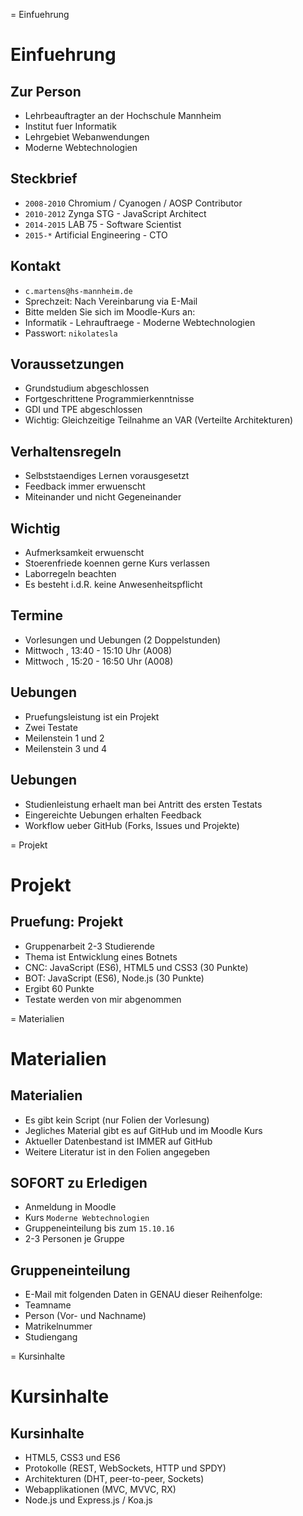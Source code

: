 
= Einfuehrung

# Einfuehrung

## Zur Person

- Lehrbeauftragter an der Hochschule Mannheim
- Institut fuer Informatik
- Lehrgebiet Webanwendungen
- Moderne Webtechnologien

## Steckbrief

- `2008-2010` Chromium / Cyanogen / AOSP Contributor
- `2010-2012` Zynga STG - JavaScript Architect
- `2014-2015` LAB 75 - Software Scientist
- `2015-*` Artificial Engineering - CTO

## Kontakt

- `c.martens@hs-mannheim.de`
- Sprechzeit: Nach Vereinbarung via E-Mail
- Bitte melden Sie sich im Moodle-Kurs an:
- Informatik - Lehrauftraege - Moderne Webtechnologien
- Passwort: `nikolatesla`

## Voraussetzungen

- Grundstudium abgeschlossen
- Fortgeschrittene Programmierkenntnisse
- GDI und TPE abgeschlossen
- Wichtig: Gleichzeitige Teilnahme an VAR (Verteilte Architekturen)

## Verhaltensregeln

- Selbststaendiges Lernen vorausgesetzt
- Feedback immer erwuenscht
- Miteinander und nicht Gegeneinander

## Wichtig

- Aufmerksamkeit erwuenscht
- Stoerenfriede koennen gerne Kurs verlassen
- Laborregeln beachten
- Es besteht i.d.R. keine Anwesenheitspflicht

## Termine

- Vorlesungen und Uebungen (2 Doppelstunden)
- Mittwoch , 13:40 - 15:10 Uhr (A008)
- Mittwoch , 15:20 - 16:50 Uhr (A008)

## Uebungen

- Pruefungsleistung ist ein Projekt
- Zwei Testate
- Meilenstein 1 und 2
- Meilenstein 3 und 4

## Uebungen

- Studienleistung erhaelt man bei Antritt des ersten Testats
- Eingereichte Uebungen erhalten Feedback
- Workflow ueber GitHub (Forks, Issues und Projekte)



= Projekt

# Projekt

## Pruefung: Projekt

- Gruppenarbeit 2-3 Studierende
- Thema ist Entwicklung eines Botnets
- CNC: JavaScript (ES6), HTML5 und CSS3 (30 Punkte)
- BOT: JavaScript (ES6), Node.js (30 Punkte)
- Ergibt 60 Punkte
- Testate werden von mir abgenommen



= Materialien

# Materialien

## Materialien

- Es gibt kein Script (nur Folien der Vorlesung)
- Jegliches Material gibt es auf GitHub und im Moodle Kurs
- Aktueller Datenbestand ist IMMER auf GitHub
- Weitere Literatur ist in den Folien angegeben

## SOFORT zu Erledigen

- Anmeldung in Moodle
- Kurs `Moderne Webtechnologien`
- Gruppeneinteilung bis zum `15.10.16`
- 2-3 Personen je Gruppe

## Gruppeneinteilung

- E-Mail mit folgenden Daten in GENAU dieser Reihenfolge:
- Teamname
- Person (Vor- und Nachname)
- Matrikelnummer
- Studiengang



= Kursinhalte

# Kursinhalte

## Kursinhalte

- HTML5, CSS3 und ES6
- Protokolle (REST, WebSockets, HTTP und SPDY)
- Architekturen (DHT, peer-to-peer, Sockets)
- Webapplikationen (MVC, MVVC, RX)
- Node.js und Express.js / Koa.js

